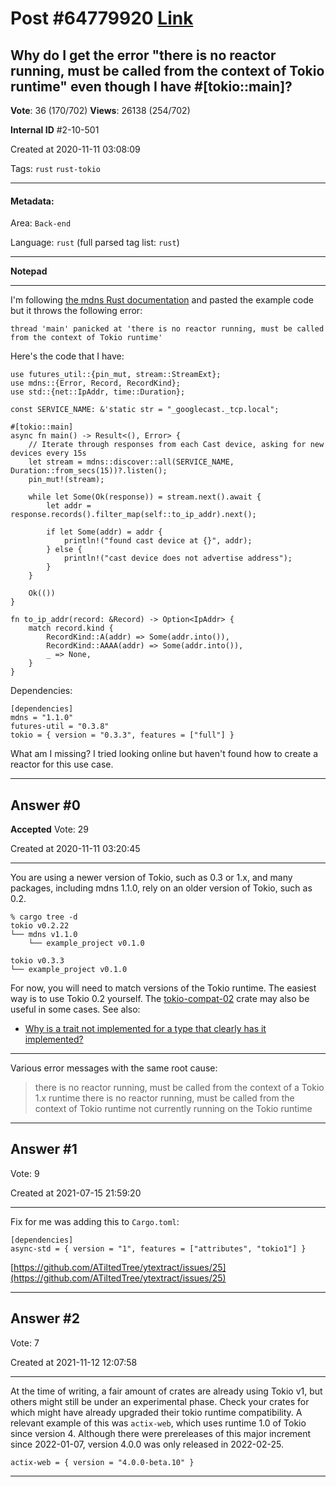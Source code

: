 
# Post \#64779920 [Link](https://stackoverflow.com/questions/64779920/)

## Why do I get the error "there is no reactor running, must be called from the context of Tokio runtime" even though I have #[tokio::main]?

**Vote**: 36 (170/702) **Views**: 26138 (254/702) 

**Internal ID** \#2-10-501

Created at 2020-11-11 03:08:09

Tags: `rust` `rust-tokio`

----------

#### Metadata:

Area: `Back-end`

Language: `rust` (full parsed tag list: `rust`)

----------

**Notepad**


----------

I'm following [the mdns Rust documentation](https://docs.rs/mdns/1.1.0/mdns/) and pasted the example code but it throws the following error:
```
thread 'main' panicked at 'there is no reactor running, must be called from the context of Tokio runtime'
```

Here's the code that I have:
```
use futures_util::{pin_mut, stream::StreamExt};
use mdns::{Error, Record, RecordKind};
use std::{net::IpAddr, time::Duration};

const SERVICE_NAME: &'static str = "_googlecast._tcp.local";

#[tokio::main]
async fn main() -> Result<(), Error> {
    // Iterate through responses from each Cast device, asking for new devices every 15s
    let stream = mdns::discover::all(SERVICE_NAME, Duration::from_secs(15))?.listen();
    pin_mut!(stream);

    while let Some(Ok(response)) = stream.next().await {
        let addr = response.records().filter_map(self::to_ip_addr).next();

        if let Some(addr) = addr {
            println!("found cast device at {}", addr);
        } else {
            println!("cast device does not advertise address");
        }
    }

    Ok(())
}

fn to_ip_addr(record: &Record) -> Option<IpAddr> {
    match record.kind {
        RecordKind::A(addr) => Some(addr.into()),
        RecordKind::AAAA(addr) => Some(addr.into()),
        _ => None,
    }
}
```

Dependencies:
```
[dependencies]
mdns = "1.1.0"
futures-util = "0.3.8"
tokio = { version = "0.3.3", features = ["full"] }
```

What am I missing? I tried looking online but haven't found how to create a reactor for this use case.


----------
        
## Answer \#0

**Accepted** Vote: 29

Created at 2020-11-11 03:20:45

------------

You are using a newer version of Tokio, such as 0.3 or 1.x, and many packages, including mdns 1.1.0, rely on an older version of Tokio, such as 0.2.
```
% cargo tree -d
tokio v0.2.22
└── mdns v1.1.0
    └── example_project v0.1.0

tokio v0.3.3
└── example_project v0.1.0
```

For now, you will need to match versions of the Tokio runtime. The easiest way is to use Tokio 0.2 yourself. The [tokio-compat-02](https://github.com/LucioFranco/tokio-compat-02) crate may also be useful in some cases.
See also:
- [Why is a trait not implemented for a type that clearly has it implemented?](https://stackoverflow.com/q/44437123/155423)

---


Various error messages with the same root cause:
> there is no reactor running, must be called from the context of a Tokio 1.x runtime
> there is no reactor running, must be called from the context of Tokio runtime
> not currently running on the Tokio runtime


------------
    
    
## Answer \#1

 Vote: 9

Created at 2021-07-15 21:59:20

------------

Fix for me was adding this to `Cargo.toml`:
```
[dependencies]
async-std = { version = "1", features = ["attributes", "tokio1"] }
```

[https://github.com/ATiltedTree/ytextract/issues/25](https://github.com/ATiltedTree/ytextract/issues/25)


------------
    
    
## Answer \#2

 Vote: 7

Created at 2021-11-12 12:07:58

------------

At the time of writing, a fair amount of crates are already using Tokio v1, but others might still be under an experimental phase. Check your crates for  which might have already upgraded their tokio runtime compatibility.
A relevant example of this was `actix-web`, which uses runtime 1.0 of Tokio since version 4. Although there were prereleases of this major increment since 2022-01-07, version 4.0.0 was only released in 2022-02-25.
```
actix-web = { version = "4.0.0-beta.10" }
```



------------
    
    